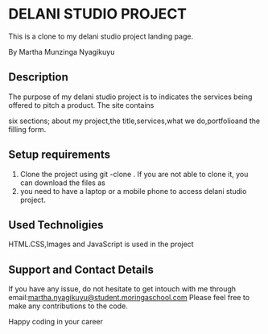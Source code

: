 # DELANI STUDIO PROJECT

This is a clone to my delani studio project landing page.

By Martha Munzinga Nyagikuyu

## Description

The purpose of my delani studio project is to indicates the services being offered to pitch a product. The site contains 

six sections; about my project,the title,services,what we do,portfolioand the filling form.

## Setup requirements
<ol>
<li>Clone the project using git -clone . If you are not able to clone it, you can download the files as
<li>you need to have a laptop or a mobile phone to access delani studio project.</li>
</ol>

## Used Technoligies

HTML.CSS,Images and JavaScript is used in the project

## Support and Contact Details

If you have any issue, do not hesitate to get intouch with me through 
email:martha.nyagikuyu@student.moringaschool.com 
Please feel free to make any contributions to the code.

Happy coding in your career